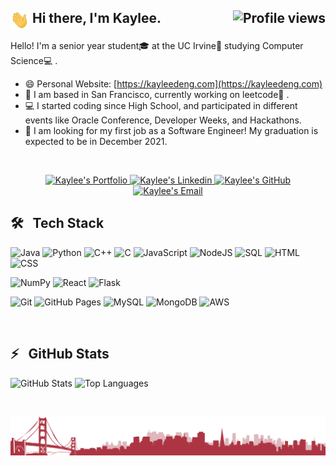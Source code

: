 
<h2>
	<img align="center" src="img/wave.gif" width="30px"> Hi there, I'm Kaylee. <img align="right" src="https://gpvc.arturio.dev/bikaylee" alt="Profile views">
</h2>
  
Hello! I'm a senior year student🎓 at the UC Irvine🏫  studying Computer Science💻 . 

- 😄 Personal Website: [https://kayleedeng.com](https://kayleedeng.com)
- 🌉 I am based in San Francisco, currently working on leetcode🌱 .
- 💻 I started coding since High School, and participated in different events like Oracle Conference, Developer Weeks, and Hackathons. 
- 🔭 I am looking for my first job as a Software Engineer! My graduation is expected to be in December 2021.

<br/>
<p align="center" >
<a href="https://kayleedeng.com/">
  <img alt="Kaylee's Portfolio" width="30px" src="https://cdn.jsdelivr.net/npm/simple-icons@v3/icons/googlechrome.svg" />
</a>
<a href="https://www.linkedin.com/in/bixia-d-880753122/">
  <img alt="Kaylee's Linkedin" width="30px" src="https://cdn.jsdelivr.net/npm/simple-icons@v3/icons/linkedin.svg" />
</a>
<a href="https://github.com/bikaylee">
  <img alt="Kaylee's GitHub" width="30px" src="https://cdn.jsdelivr.net/npm/simple-icons@v3/icons/github.svg" />
</a>
<a href="mailto:bixiadd@gmail.com">
  <img  alt="Kaylee's Email" width="30px" src="https://cdn.jsdelivr.net/npm/simple-icons@v3/icons/gmail.svg" />
</a>
</p>

## 🛠 &nbsp; Tech Stack

![Java](https://img.shields.io/badge/Java-%23007396.svg?logo=java&logoColor=white)
![Python](https://img.shields.io/badge/Python%20-%2314354C.svg?logo=python&logoColor=white)
![C++](https://img.shields.io/badge/C++%20-%2300599C.svg?logo=c%2B%2B&logoColor=white)
![C](https://img.shields.io/badge/C%20-%232370ED.svg?logo=c&logoColor=white)
![JavaScript](https://img.shields.io/badge/JavaScript%20-%23F7DF1E.svg?logo=javascript&logoColor=black)
![NodeJS](https://img.shields.io/badge/Node.js%20-%2343853D.svg?logo=node.js&logoColor=white)
![SQL](https://img.shields.io/badge/SQL%20-%23025E8C.svg?logo=amazon-dynamodb&logoColor=white)
![HTML](https://img.shields.io/badge/HTML%20-%23E34F26.svg?logo=html5&logoColor=white)
![CSS](https://img.shields.io/badge/CSS%20-%231572B6.svg?logo=css3&logoColor=white)


![NumPy](https://img.shields.io/badge/Numpy%20-%23013243.svg?logo=numpy)
![React](https://img.shields.io/badge/React%20-%2320232a.svg?logo=react)
![Flask](https://img.shields.io/badge/Flask-flask.svg?logo=flask&color=black)


![Git](https://img.shields.io/badge/Git-git.svg?logo=Git&color=white)
![GitHub Pages](https://img.shields.io/badge/GitHub%20Pages-%23327FC7.svg?logo=github&logoColor=white)
![MySQL](https://img.shields.io/badge/MySQL-%2300f.svg?logo=mysql&logoColor=white)
![MongoDB](https://img.shields.io/badge/MongoDB-%234ea94b.svg?logo=mongodb&logoColor=white)
![AWS](https://img.shields.io/badge/Amazon%20AWS-amazonaws.svg?logo=Amazon+AWS&color=red)

<br/>

## ⚡️ &nbsp; GitHub Stats

![GitHub Stats](https://github-readme-stats.vercel.app/api?username=bikaylee&show_icons=true&include_all_commits=true&hide_border=true)
![Top Languages](https://github-readme-stats.vercel.app/api/top-langs/?username=bikaylee&layout=compact&hide_border=true)
	
	
<br/>

![footer](/img/view.png)
	
	
	
<!--
## 📫 &nbsp; Get in Touch
### Hi there 👋

Here is Kaylee. 🔭 I’m currently doing leetcode.

### 🖥 Personal Website:
[kayleedeng.com](https://kayleedeng.com)


### 📫 How to reach me:
[bixiadd@gmail.com](mailto:bixiadd@gmail.com)


**bikaylee/bikaylee** is a ✨ _special_ ✨ repository because its `README.md` (this file) appears on your GitHub profile.

Here are some ideas to get you started:

- 🔭 I’m currently working on ...
- 🌱 I’m currently learning ...
- 👯 I’m looking to collaborate on ...
- 🤔 I’m looking for help with ...
- 💬 Ask me about ...
- 📫 How to reach me: ...
- 😄 Pronouns: ...
- ⚡ Fun fact: ...
-->
